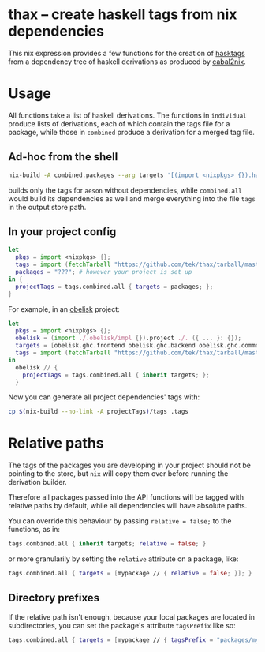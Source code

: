 # thax – create haskell tags from nix dependencies

This nix expression provides a few functions for the creation of [hasktags]
from a dependency tree of haskell derivations as produced by [cabal2nix].

# Usage

All functions take a list of haskell derivations.
The functions in `individual` produce lists of derivations, each of which
contain the tags file for a package, while those in `combined` produce
a derivation for a merged tag file.

## Ad-hoc from the shell

```sh
nix-build -A combined.packages --arg targets '[(import <nixpkgs> {}).haskellPackages.aeson]'
```

builds only the tags for `aeson` without dependencies, while `combined.all`
would build its dependencies as well and merge everything into the file `tags`
in the output store path.

## In your project config

```nix
let
  pkgs = import <nixpkgs> {};
  tags = import (fetchTarball "https://github.com/tek/thax/tarball/master") { inherit pkgs; };
  packages = "???"; # however your project is set up
in {
  projectTags = tags.combined.all { targets = packages; };
}
```

For example, in an [obelisk] project:

```nix
let
  pkgs = import <nixpkgs> {};
  obelisk = (import ./.obelisk/impl {}).project ./. ({ ... }: {});
  targets = [obelisk.ghc.frontend obelisk.ghc.backend obelisk.ghc.common];
  tags = import (fetchTarball "https://github.com/tek/thax/tarball/master") { inherit pkgs; };
in
  obelisk // {
    projectTags = tags.combined.all { inherit targets; };
  }
```

Now you can generate all project dependencies' tags with:

```sh
cp $(nix-build --no-link -A projectTags)/tags .tags
```

# Relative paths

The tags of the packages you are developing in your project should not be
pointing to the store, but `nix` will copy them over before running the
derivation builder.

Therefore all packages passed into the API functions will be tagged with
relative paths by default, while all dependencies will have absolute paths.

You can override this behaviour by passing `relative = false;` to the
functions, as in:

```nix
tags.combined.all { inherit targets; relative = false; }
```

or more granularily by setting the `relative` attribute on a package, like:

```nix
tags.combined.all { targets = [mypackage // { relative = false; }]; }
```

## Directory prefixes

If the relative path isn't enough, because your local packages are located in
subdirectories, you can set the package's attribute `tagsPrefix` like so:

```nix
tags.combined.all { targets = [mypackage // { tagsPrefix = "packages/mypack"; }]; }
```

[hasktags]: https://hackage.haskell.org/package/hasktags
[cabal2nix]: https://hackage.haskell.org/package/cabal2nix
[obelisk]: https://github.com/obsidiansystems/obelisk
